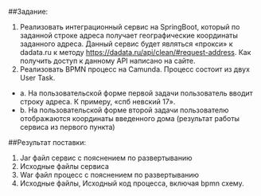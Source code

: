 ##Задание:
1.  Реализовать интеграционный сервис на SpringBoot, который по заданной строке адреса получает географические координаты заданного адреса. Данный сервис будет являться «прокси» к dadata.ru к методу https://dadata.ru/api/clean/#request-address. Как получить доступ к данному API написано на сайте.
2.  Реализовать BPMN процесс на Camunda. Процесс состоит из двух User Task.
+ a.  На пользовательской форме первой задачи пользователь вводит строку адреса. К примеру, «спб невский 17».
+ b.  На пользовательской форме второй задачи пользователю отображаются координаты введенного дома (результат работы сервиса из первого пункта)

##Результат поставки:
1.  Jar файл сервис с пояснением по развертыванию
2.  Исходные файлы сервиса
3.  War файл процесс с пояснением по развертыванию
4.  Исходные файлы, Исходный код процесса, включая bpmn схему.
